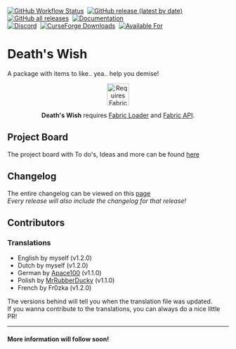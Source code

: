 [![GitHub Workflow Status](https://img.shields.io/github/workflow/status/gaycookie/deaths-wish/build?label=Actions&style=for-the-badge)](https://github.com/gaycookie/Deaths-Wish/actions/workflows/build.yml)
‎‎ [![GitHub release (latest by date)](https://img.shields.io/github/v/release/gaycookie/deaths-wish?label=Latest%20Release&style=for-the-badge)](https://github.com/gaycookie/Deaths-Wish/releases/latest)
‎‎ [![GitHub all releases](https://img.shields.io/github/downloads/gaycookie/deaths-wish/total?label=Downloads&style=for-the-badge)](https://github.com/gaycookie/Deaths-Wish/releases/latest)
‎‎ [![Documentation](https://img.shields.io/badge/Documentation-GitHub-orange?style=for-the-badge)](https://github.com/gaycookie/Deaths-Wish/wiki)  
[![Discord](https://img.shields.io/discord/817130660527079515?label=Discord%20Guild&style=for-the-badge&logo=discord&logoColor=ffffff)](https://discord.gg/qUbJye86UN)
‎‎ [![CurseForge Downloads](http://cf.way2muchnoise.eu/full_453778_downloads.svg?badge_style=for_the_badge)](https://www.curseforge.com/minecraft/mc-mods/deaths-wish-fabric)
‎‎ [![Available For](http://cf.way2muchnoise.eu/versions/453778.svg?badge_style=for_the_badge)](https://www.curseforge.com/minecraft/mc-mods/deaths-wish-fabric)

# Death's Wish
A package with items to like.. yea.. help you demise!  

<p align="center">
	<a href="https://www.curseforge.com/minecraft/mc-mods/fabric-api"><img title="Requires Fabric API" height="50" src="https://i.imgur.com/Ol1Tcf8.png"></a>
</p>

<p align="center"><b>Death's Wish</b> requires <a href="https://fabricmc.net/use/">Fabric Loader</a> and <a href="https://www.curseforge.com/minecraft/mc-mods/fabric-api">Fabric API</a>.</p>

## Project Board
The project board with To do's, Ideas and more can be found [here](https://github.com/gaycookie/Deaths-Wish/projects/1)

## Changelog
The entire changelog can be viewed on this [page](CHANGELOG.md)  
*Every release will also include the changelog for that release!*

## Contributors
### Translations
- English by myself (v1.2.0)
- Dutch by myself (v1.2.0)
- German by [Apace100](https://github.com/apace100) (v1.1.0)
- Polish by [MrRubberDucky](https://github.com/MrRubberDucky) (v1.1.0)
- French by Fr0zka (v1.2.0)

The versions behind will tell you when the translation file was updated.  
If you wanna contribute to the translations, you can always do a nice little PR!

---

#### More information will follow soon!
